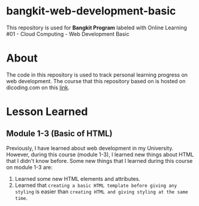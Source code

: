 # bangkit-web-development-basic
This repository is used for **Bangkit Program** labeled with Online Learning #01 - Cloud Computing - Web Development Basic

# About
The code in this repository is used to track personal learning progress on web development. The course that this repository based on is hosted on dicoding.com on this [link](https://www.dicoding.com/academies/123). 

# Lesson Learned

## Module 1-3 (Basic of HTML)
Previously, I have learned about web development in my University. However, during this course (module 1-3), I learned new things about HTML that I didn't know before. Some new things that I learned during this course on module 1-3 are:

1. Learned some new HTML elements and attributes.
2. Learned that `creating a basic HTML template before giving any styling` is easier than `creating HTML and giving styling at the same time`.